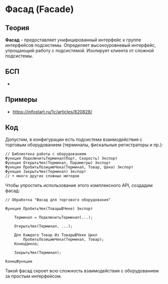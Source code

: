 # Фасад (Facade)

## Теория
**Фасад** - предоставляет унифицированный интерфейс к группе интерфейсов подсистемы. Определяет высокоуровневый интерфейс, упрощающий работу с подсистемой. Изолирует клиента от сложной подсистемы.

## БСП
- 

## Примеры
- https://infostart.ru/1c/articles/820828/

## Код
Допустим, в конфигурации есть подсистема взаимодействия с торговым оборудованием (терминалы, фискальные регистраторы и пр.):
   
    // Библиотека работы с оборудованием
    Функция ПодключитьТерминал(Порт, Скорость) Экспорт
    Функция ОткрытьЧек(Терминал, Параметры) Экспорт   
    Функция ПробитьПозициюЧека(Терминал, Товар, Цена) Экспорт
    Функция ЗакрытьЧек(Терминал) Экспорт
    // + много других сложных методов

Чтобы упростить использование этого комплексного API, создадим фасад:

    // Обработка "Фасад для торгового оборудования"

    Функция ПробитьЧек(ТоварыВЧеке) Экспорт
    
        Терминал = ПодключитьТерминал(...);
    
        ОткрытьЧек(Терминал, ...);
    
        Для Каждого Товар Из ТоварыВЧеке Цикл
            ПробитьПозициюЧека(Терминал, Товар);  
        КонецЦикла;
    
        ЗакрытьЧек(Терминал); 
    
    КонецФункции

Такой фасад скроет всю сложность взаимодействия с оборудованием за простым интерфейсом.

